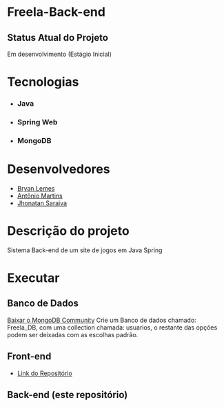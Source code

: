 # Freela-Back-end

## Status Atual do Projeto
Em desenvolvimento (Estágio Inicial)

# Tecnologias

- ### Java
- ### Spring Web
- ### MongoDB

# Desenvolvedores
  * [Bryan Lemes](https://github.com/BryanMzili)
  * [Antônio Martins](https://github.com/AntonioMartinss)
  * [Jhonatan Saraiva](https://github.com/jhojh)

# Descrição do projeto
Sistema Back-end de um site de jogos em Java Spring

<!--A proposta do projeto consiste em desenvolver uma aplicação de aluguel de quartos de hóteis. 
O usuário terá a capacidade de selecionar um hotel específico, escolher um quarto conforme suas preferências, definir a data e horário desejados para a locação.
Após a conclusão do processo de pagamento, o cliente receberá um código exclusivo, destinado a desbloquear a entrada do hotel, proporcionando acesso ao seu quarto reservado de maneira singular.
É importante destacar que, uma vez decorrido o prazo estipulado, o código anteriormente utilizado não possibilitará mais o acesso à porta do hotel, reforçando assim a segurança do sistema.-->

<!--## Funcionalidades do Sistema
* Busca por hotéis 
* Reservas online
* Sistema de pagamento
* Calendário e disponibilidade
* Autenticação de usuário
* Confirmação Automática via e-mail
* Geração de códigos de acesso-->

# Executar
## Banco de Dados
[Baixar o MongoDB Community](https://www.mongodb.com/try/download/community)
Crie um Banco de dados chamado: Freela_DB, com uma collection chamada: usuarios, o restante das opções podem ser deixadas com as escolhas padrão.

## Front-end
  * [Link do Repositório](https://github.com/AntonioMartinss/freela_front)
    
## Back-end (este repositório)


